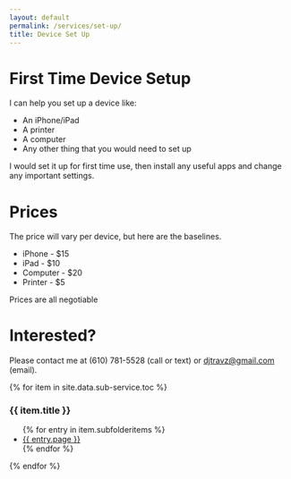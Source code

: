 ```yaml
---
layout: default
permalink: /services/set-up/
title: Device Set Up
---
```

<h1>First Time Device Setup</h1>
<p>I can help you set up a device like:</p>
<ul><li>An iPhone/iPad</li>
<li>A printer</li>
<li>A computer</li>
<li>Any other thing that you would need to set up</li></ul>
<p>I would set it up for first time use, then install any useful apps and change any important settings.</p>
<h1>Prices</h1>
<p>The price will vary per device, but here are the baselines.</p>
<ul><li>iPhone - $15</li>
<li>iPad - $10</li>
<li>Computer - $20</li>
<li>Printer - $5</li>
</ul><p>Prices are all negotiable</p>
<h1>Interested?</h1>
<p>Please contact me at (610) 781-5528 (call or text) or <a href="mailto:djtravz@gmail.com?subject={SERVICES}%20Device%20Set-Up">djtravz@gmail.com</a> (email).</p>
<div class="sidebar-right sidebar right column-4">
  {% for item in site.data.sub-service.toc %}
    <h3>{{ item.title }}</h3>
      <ul>
        {% for entry in item.subfolderitems %}
          <li><a href="{{ entry.url }}">{{ entry.page }}</a></li>
        {% endfor %}
      </ul>
  {% endfor %}
</div>
